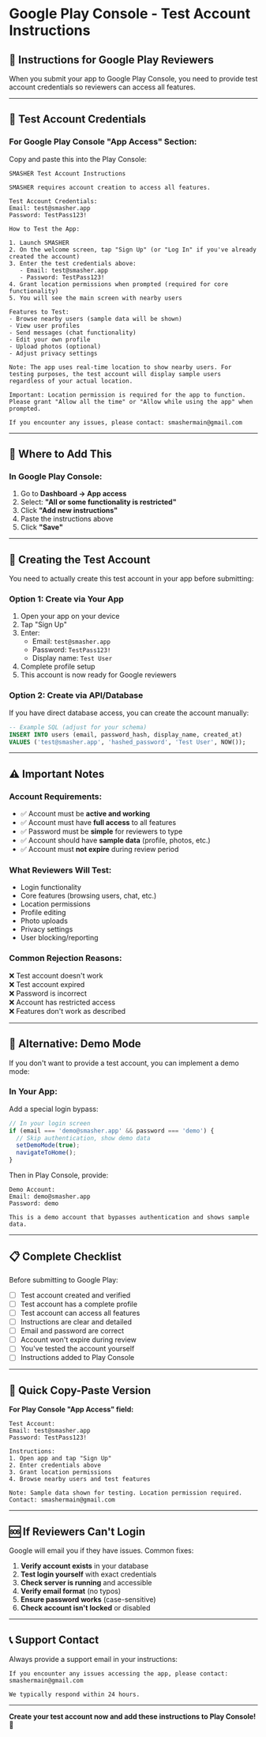 # Google Play Console - Test Account Instructions

## 📱 **Instructions for Google Play Reviewers**

When you submit your app to Google Play Console, you need to provide test account credentials so reviewers can access all features.

---

## 🔐 **Test Account Credentials**

### **For Google Play Console "App Access" Section:**

Copy and paste this into the Play Console:

```
SMASHER Test Account Instructions

SMASHER requires account creation to access all features.

Test Account Credentials:
Email: test@smasher.app
Password: TestPass123!

How to Test the App:

1. Launch SMASHER
2. On the welcome screen, tap "Sign Up" (or "Log In" if you've already created the account)
3. Enter the test credentials above:
   - Email: test@smasher.app
   - Password: TestPass123!
4. Grant location permissions when prompted (required for core functionality)
5. You will see the main screen with nearby users

Features to Test:
- Browse nearby users (sample data will be shown)
- View user profiles
- Send messages (chat functionality)
- Edit your own profile
- Upload photos (optional)
- Adjust privacy settings

Note: The app uses real-time location to show nearby users. For testing purposes, the test account will display sample users regardless of your actual location.

Important: Location permission is required for the app to function. Please grant "Allow all the time" or "Allow while using the app" when prompted.

If you encounter any issues, please contact: smashermain@gmail.com
```

---

## 📝 **Where to Add This**

### **In Google Play Console:**

1. Go to **Dashboard → App access**
2. Select: **"All or some functionality is restricted"**
3. Click **"Add new instructions"**
4. Paste the instructions above
5. Click **"Save"**

---

## 🧪 **Creating the Test Account**

You need to actually create this test account in your app before submitting:

### **Option 1: Create via Your App**

1. Open your app on your device
2. Tap "Sign Up"
3. Enter:
   - Email: `test@smasher.app`
   - Password: `TestPass123!`
   - Display name: `Test User`
4. Complete profile setup
5. This account is now ready for Google reviewers

### **Option 2: Create via API/Database**

If you have direct database access, you can create the account manually:

```sql
-- Example SQL (adjust for your schema)
INSERT INTO users (email, password_hash, display_name, created_at)
VALUES ('test@smasher.app', 'hashed_password', 'Test User', NOW());
```

---

## ⚠️ **Important Notes**

### **Account Requirements:**

- ✅ Account must be **active and working**
- ✅ Account must have **full access** to all features
- ✅ Password must be **simple** for reviewers to type
- ✅ Account should have **sample data** (profile, photos, etc.)
- ✅ Account must **not expire** during review period

### **What Reviewers Will Test:**

- Login functionality
- Core features (browsing users, chat, etc.)
- Location permissions
- Profile editing
- Photo uploads
- Privacy settings
- User blocking/reporting

### **Common Rejection Reasons:**

❌ Test account doesn't work  
❌ Test account expired  
❌ Password is incorrect  
❌ Account has restricted access  
❌ Features don't work as described  

---

## 🔄 **Alternative: Demo Mode**

If you don't want to provide a test account, you can implement a demo mode:

### **In Your App:**

Add a special login bypass:

```typescript
// In your login screen
if (email === 'demo@smasher.app' && password === 'demo') {
  // Skip authentication, show demo data
  setDemoMode(true);
  navigateToHome();
}
```

Then in Play Console, provide:
```
Demo Account:
Email: demo@smasher.app
Password: demo

This is a demo account that bypasses authentication and shows sample data.
```

---

## 📋 **Complete Checklist**

Before submitting to Google Play:

- [ ] Test account created and verified
- [ ] Test account has a complete profile
- [ ] Test account can access all features
- [ ] Instructions are clear and detailed
- [ ] Email and password are correct
- [ ] Account won't expire during review
- [ ] You've tested the account yourself
- [ ] Instructions added to Play Console

---

## 🎯 **Quick Copy-Paste Version**

**For Play Console "App Access" field:**

```
Test Account:
Email: test@smasher.app
Password: TestPass123!

Instructions:
1. Open app and tap "Sign Up"
2. Enter credentials above
3. Grant location permissions
4. Browse nearby users and test features

Note: Sample data shown for testing. Location permission required.
Contact: smashermain@gmail.com
```

---

## 🆘 **If Reviewers Can't Login**

Google will email you if they have issues. Common fixes:

1. **Verify account exists** in your database
2. **Test login yourself** with exact credentials
3. **Check server is running** and accessible
4. **Verify email format** (no typos)
5. **Ensure password works** (case-sensitive)
6. **Check account isn't locked** or disabled

---

## 📞 **Support Contact**

Always provide a support email in your instructions:

```
If you encounter any issues accessing the app, please contact:
smashermain@gmail.com

We typically respond within 24 hours.
```

---

**Create your test account now and add these instructions to Play Console!** 🚀
